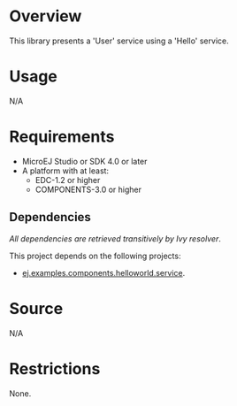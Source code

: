 # Overview
This library presents a 'User' service using a 'Hello' service.

# Usage
N/A

# Requirements
* MicroEJ Studio or SDK 4.0 or later
* A platform with at least:
	* EDC-1.2 or higher
	* COMPONENTS-3.0 or higher

## Dependencies
_All dependencies are retrieved transitively by Ivy resolver_.

This project depends on the following projects:
 * [ej.examples.components.helloworld.service](../ej.examples.components.helloworld.service/).

# Source
N/A

# Restrictions
None.
